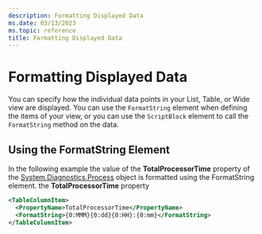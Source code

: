 ```yaml
---
description: Formatting Displayed Data
ms.date: 03/13/2023
ms.topic: reference
title: Formatting Displayed Data
---
```

# Formatting Displayed Data

You can specify how the individual data points in your List, Table, or Wide view are displayed. You
can use the `FormatString` element when defining the items of your view, or you can use the
`ScriptBlock` element to call the `FormatString` method on the data.

## Using the FormatString Element

In the following example the value of the **TotalProcessorTime** property of the
[System.Diagnostics.Process][01] object is formatted using the FormatString element. the
**TotalProcessorTime** property

```xml
<TableColumnItem>
  <PropertyName>TotalProcessorTime</PropertyName>
  <FormatString>{0:MMM}{0:dd}{0:HH}:{0:mm}</FormatString>
</TableColumnItem>
```

<!-- link references -->
[01]: xref:System.Diagnostics.Process
